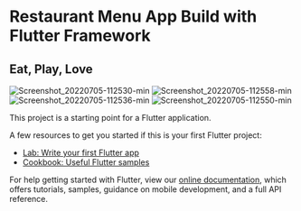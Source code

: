 # Restaurant Menu App Build with Flutter Framework

## Eat, Play, Love
![Screenshot_20220705-112530-min](https://user-images.githubusercontent.com/72786969/177251569-e9b50df6-79d6-426f-bbd6-2a160197350a.jpg)
![Screenshot_20220705-112558-min](https://user-images.githubusercontent.com/72786969/177251511-d3a3d8af-b541-43c7-a30d-e036853ed516.jpg)
![Screenshot_20220705-112536-min](https://user-images.githubusercontent.com/72786969/177251544-395fb443-7648-4a3a-8efb-79dc673ed96f.jpg)
![Screenshot_20220705-112550-min](https://user-images.githubusercontent.com/72786969/177251557-45a9a714-e501-4a7b-8a5f-e003ab8cac5d.jpg)

This project is a starting point for a Flutter application.

A few resources to get you started if this is your first Flutter project:

- [Lab: Write your first Flutter app](https://flutter.dev/docs/get-started/codelab)
- [Cookbook: Useful Flutter samples](https://flutter.dev/docs/cookbook)

For help getting started with Flutter, view our
[online documentation](https://flutter.dev/docs), which offers tutorials,
samples, guidance on mobile development, and a full API reference.
